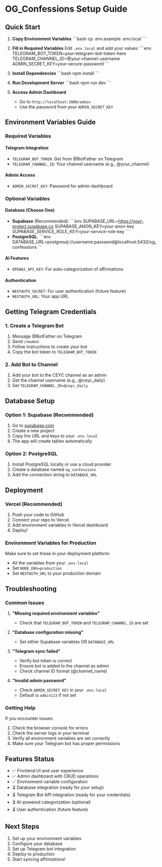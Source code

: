 # OG_Confessions Setup Guide

## Quick Start

1. **Copy Environment Variables**
   \`\`\`bash
   cp .env.example .env.local
   \`\`\`

2. **Fill in Required Variables**
   Edit `.env.local` and add your values:
   \`\`\`env
   TELEGRAM_BOT_TOKEN=your-telegram-bot-token-here
   TELEGRAM_CHANNEL_ID=@your-channel-username
   ADMIN_SECRET_KEY=your-secure-password
   \`\`\`

3. **Install Dependencies**
   \`\`\`bash
   npm install
   \`\`\`

4. **Run Development Server**
   \`\`\`bash
   npm run dev
   \`\`\`

5. **Access Admin Dashboard**
   - Go to `http://localhost:3000/admin`
   - Use the password from your `ADMIN_SECRET_KEY`

## Environment Variables Guide

### Required Variables

#### Telegram Integration
- `TELEGRAM_BOT_TOKEN`: Get from @BotFather on Telegram
- `TELEGRAM_CHANNEL_ID`: Your channel username (e.g., @your_channel)

#### Admin Access
- `ADMIN_SECRET_KEY`: Password for admin dashboard

### Optional Variables

#### Database (Choose One)
- **Supabase** (Recommended):
  \`\`\`env
  SUPABASE_URL=https://your-project.supabase.co
  SUPABASE_ANON_KEY=your-anon-key
  SUPABASE_SERVICE_ROLE_KEY=your-service-role-key
  \`\`\`
- **PostgreSQL**:
  \`\`\`env
  DATABASE_URL=postgresql://username:password@localhost:5432/og_confessions
  \`\`\`

#### AI Features
- `OPENAI_API_KEY`: For auto-categorization of affirmations

#### Authentication
- `NEXTAUTH_SECRET`: For user authentication (future feature)
- `NEXTAUTH_URL`: Your app URL

## Getting Telegram Credentials

### 1. Create a Telegram Bot
1. Message @BotFather on Telegram
2. Send `/newbot`
3. Follow instructions to create your bot
4. Copy the bot token to `TELEGRAM_BOT_TOKEN`

### 2. Add Bot to Channel
1. Add your bot to the CEYC channel as an admin
2. Get the channel username (e.g., @ceyc_daily)
3. Set `TELEGRAM_CHANNEL_ID=@ceyc_daily`

## Database Setup

### Option 1: Supabase (Recommended)
1. Go to [supabase.com](https://supabase.com)
2. Create a new project
3. Copy the URL and keys to your `.env.local`
4. The app will create tables automatically

### Option 2: PostgreSQL
1. Install PostgreSQL locally or use a cloud provider
2. Create a database named `og_confessions`
3. Add the connection string to `DATABASE_URL`

## Deployment

### Vercel (Recommended)
1. Push your code to GitHub
2. Connect your repo to Vercel
3. Add environment variables in Vercel dashboard
4. Deploy!

### Environment Variables for Production
Make sure to set these in your deployment platform:
- All the variables from your `.env.local`
- Set `NODE_ENV=production`
- Set `NEXTAUTH_URL` to your production domain

## Troubleshooting

### Common Issues

1. **"Missing required environment variables"**
   - Check that `TELEGRAM_BOT_TOKEN` and `TELEGRAM_CHANNEL_ID` are set

2. **"Database configuration missing"**
   - Set either Supabase variables OR `DATABASE_URL`

3. **"Telegram sync failed"**
   - Verify bot token is correct
   - Ensure bot is added to the channel as admin
   - Check channel ID format (@channel_name)

4. **"Invalid admin password"**
   - Check `ADMIN_SECRET_KEY` in your `.env.local`
   - Default is `admin123` if not set

### Getting Help

If you encounter issues:
1. Check the browser console for errors
2. Check the server logs in your terminal
3. Verify all environment variables are set correctly
4. Make sure your Telegram bot has proper permissions

## Features Status

- ✅ Frontend UI and user experience
- ✅ Admin dashboard with CRUD operations
- ✅ Environment variable configuration
- ⏳ Database integration (ready for your setup)
- ⏳ Telegram Bot API integration (ready for your credentials)
- ⏳ AI-powered categorization (optional)
- ⏳ User authentication (future feature)

## Next Steps

1. Set up your environment variables
2. Configure your database
3. Set up Telegram bot integration
4. Deploy to production
5. Start syncing affirmations!

